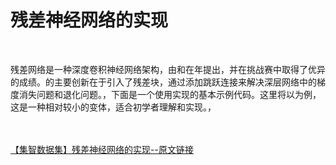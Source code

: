 <h1>残差神经网络的实现</h1><br /><p>残差网络是一种深度卷积神经网络架构，由和在年提出，并在挑战赛中取得了优异的成绩。的主要创新在于引入了残差块，通过添加跳跃连接来解决深层网络中的梯度消失问题和退化问题。，下面是一个使用实现的基本示例代码。这里将以为例，这是一种相对较小的变体，适合初学者理解和实现。，</p><br /><br /><a href="https://www.jizhi-dataset.top/index/code/detail/4" target="_blank">【集智数据集】残差神经网络的实现--原文链接</a>